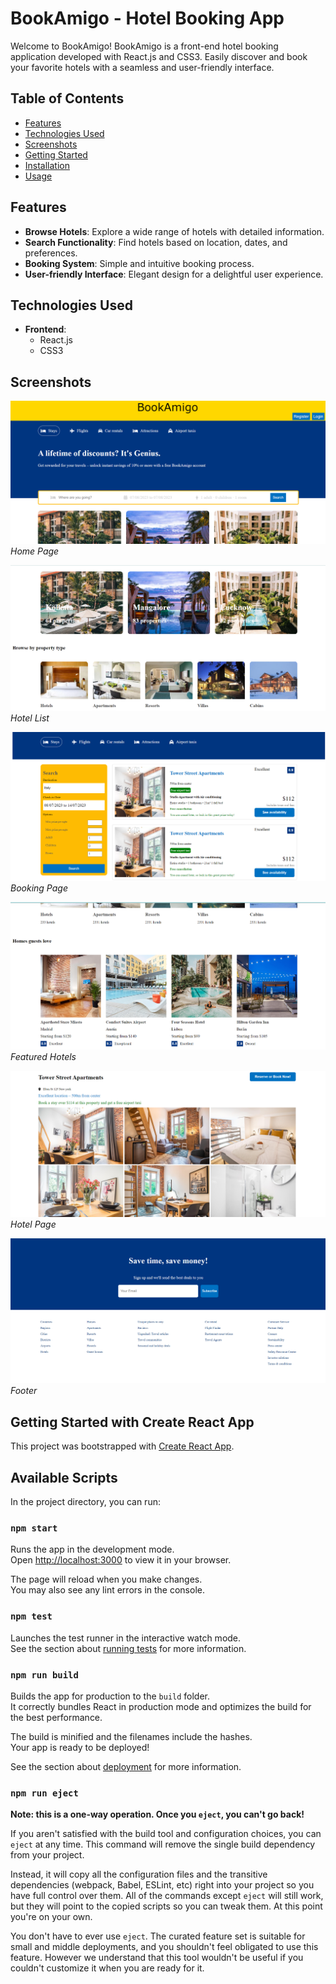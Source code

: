 # BookAmigo - Hotel Booking App

Welcome to BookAmigo! BookAmigo is a front-end hotel booking application developed with React.js and CSS3. Easily discover and book your favorite hotels with a seamless and user-friendly interface.

## Table of Contents

- [Features](#features)
- [Technologies Used](#technologies-used)
- [Screenshots](#screenshots)
- [Getting Started](#getting-started)
- [Installation](#installation)
- [Usage](#usage)

## Features

- **Browse Hotels**: Explore a wide range of hotels with detailed information.
- **Search Functionality**: Find hotels based on location, dates, and preferences.
- **Booking System**: Simple and intuitive booking process.
- **User-friendly Interface**: Elegant design for a delightful user experience.

## Technologies Used

- **Frontend**:
  - React.js
  - CSS3

## Screenshots

![image1](./src/assets/BookAmigo/BA-homePage.png)
_Home Page_

![image2](./src/assets/BookAmigo/BA-hotelist.png)
_Hotel List_

![image3](./src/assets/BookAmigo/BA-hotelPage.png)
_Booking Page_

![image4](./src/assets/BookAmigo/BA-featured.png)
_Featured Hotels_

![image5](./src/assets/BookAmigo/BA-singleHotelPage.png)
_Hotel Page_

![image6](./src/assets/BookAmigo/BA-footer.png)
_Footer_

## Getting Started with Create React App

This project was bootstrapped with [Create React App](https://github.com/facebook/create-react-app).

## Available Scripts

In the project directory, you can run:

### `npm start`

Runs the app in the development mode.\
Open [http://localhost:3000](http://localhost:3000) to view it in your browser.

The page will reload when you make changes.\
You may also see any lint errors in the console.

### `npm test`

Launches the test runner in the interactive watch mode.\
See the section about [running tests](https://facebook.github.io/create-react-app/docs/running-tests) for more information.

### `npm run build`

Builds the app for production to the `build` folder.\
It correctly bundles React in production mode and optimizes the build for the best performance.

The build is minified and the filenames include the hashes.\
Your app is ready to be deployed!

See the section about [deployment](https://facebook.github.io/create-react-app/docs/deployment) for more information.

### `npm run eject`

**Note: this is a one-way operation. Once you `eject`, you can't go back!**

If you aren't satisfied with the build tool and configuration choices, you can `eject` at any time. This command will remove the single build dependency from your project.

Instead, it will copy all the configuration files and the transitive dependencies (webpack, Babel, ESLint, etc) right into your project so you have full control over them. All of the commands except `eject` will still work, but they will point to the copied scripts so you can tweak them. At this point you're on your own.

You don't have to ever use `eject`. The curated feature set is suitable for small and middle deployments, and you shouldn't feel obligated to use this feature. However we understand that this tool wouldn't be useful if you couldn't customize it when you are ready for it.
